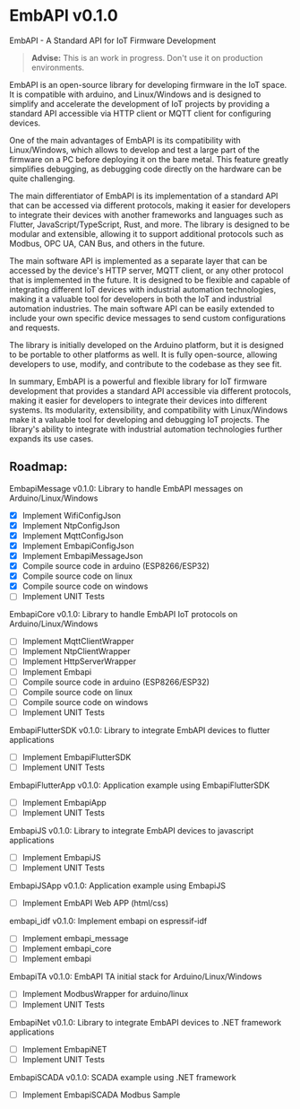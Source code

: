 EmbAPI v0.1.0
===

EmbAPI - A Standard API for IoT Firmware Development

> **Advise:** This is an work in progress. Don't use it on production environments.

EmbAPI is an open-source library for developing firmware  in the IoT space. It is compatible with arduino, and Linux/Windows and is designed to simplify and accelerate the development of IoT projects by providing a standard API accessible via HTTP client or MQTT client for configuring devices.

One of the main advantages of EmbAPI is its compatibility with Linux/Windows, which allows to develop and test a large part of the firmware on a PC before deploying it on the bare metal. This feature greatly simplifies debugging, as debugging code directly on the hardware can be quite challenging.

The main differentiator of EmbAPI is its implementation of a standard API that can be accessed via different protocols, making it easier for developers to integrate their devices with another frameworks and languages such as Flutter, JavaScript/TypeScript, Rust, and more. The library is designed to be modular and extensible, allowing it to support additional protocols such as Modbus, OPC UA, CAN Bus, and others in the future.

The main software API is implemented as a separate layer that can be accessed by the device's HTTP server, MQTT client, or any other protocol that is implemented in the future. It is designed to be flexible and capable of integrating different IoT devices with industrial automation technologies, making it a valuable tool for developers in both the IoT and industrial automation industries. The main software API can be easily extended to include your own specific device messages to send custom configurations and requests. 

The library is initially developed on the Arduino platform, but it is designed to be portable to other platforms as well. It is fully open-source, allowing developers to use, modify, and contribute to the codebase as they see fit.

In summary, EmbAPI is a powerful and flexible library for IoT firmware development that provides a standard API accessible via different protocols, making it easier for developers to integrate their devices into different systems. Its modularity, extensibility, and compatibility with Linux/Windows make it a valuable tool for developing and debugging IoT projects. The library's ability to integrate with industrial automation technologies further expands its use cases.

## Roadmap:

EmbapiMessage v0.1.0: Library to handle EmbAPI messages on Arduino/Linux/Windows

 - [X] Implement WifiConfigJson
 - [X] Implement NtpConfigJson
 - [X] Implement MqttConfigJson
 - [X] Implement EmbapiConfigJson
 - [X] Implement EmbapiMessageJson
 - [X] Compile source code in arduino (ESP8266/ESP32)
 - [X] Compile source code on linux
 - [X] Compile source code on windows
 - [ ] Implement UNIT Tests

EmbapiCore v0.1.0: Library to handle EmbAPI IoT protocols on Arduino/Linux/Windows

 - [ ] Implement MqttClientWrapper
 - [ ] Implement NtpClientWrapper
 - [ ] Implement HttpServerWrapper
 - [ ] Implement Embapi
 - [ ] Compile source code in arduino (ESP8266/ESP32)
 - [ ] Compile source code on linux
 - [ ] Compile source code on windows
 - [ ] Implement UNIT Tests

EmbapiFlutterSDK v0.1.0: Library to integrate EmbAPI devices to flutter applications
 - [ ] Implement EmbapiFlutterSDK
 - [ ] Implement UNIT Tests

EmbapiFlutterApp v0.1.0: Application example using EmbapiFlutterSDK
 - [ ] Implement EmbapiApp
 - [ ] Implement UNIT Tests

EmbapiJS v0.1.0: Library to integrate EmbAPI devices to javascript applications
 - [ ] Implement EmbapiJS
 - [ ] Implement UNIT Tests

EmbapiJSApp v0.1.0: Application example using EmbapiJS
 - [ ] Implement EmbAPI Web APP (html/css)

embapi_idf v0.1.0: Implement embapi on espressif-idf
 - [ ] Implement embapi_message
 - [ ] Implement embapi_core
 - [ ] Implement embapi

EmbapiTA v0.1.0: EmbAPI TA initial stack for Arduino/Linux/Windows

- [ ] Implement ModbusWrapper for arduino/linux
- [ ] Implement UNIT Tests

EmbapiNet v0.1.0: Library to integrate EmbAPI devices to .NET framework applications

- [ ] Implement EmbapiNET
- [ ] Implement UNIT Tests

EmbapiSCADA v0.1.0: SCADA example using .NET framework

- [ ] Implement EmbapiSCADA Modbus Sample
